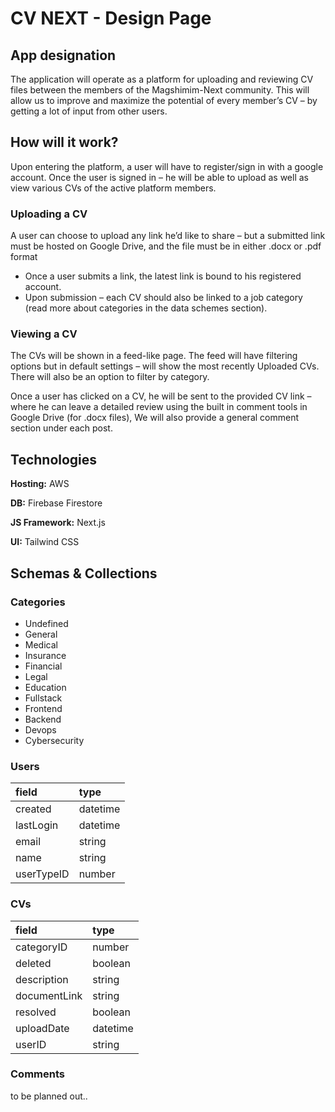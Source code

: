 # CV NEXT - Design Page
## App designation
The application will operate as a platform for uploading and reviewing CV files between the members of the Magshimim-Next community.
This will allow us to improve and maximize the potential of every member’s CV – by getting a lot of input from other users.

## How will it work?
Upon entering the platform, a user will have to register/sign in with a google account.
Once the user is signed in – he will be able to upload as well as view various CVs of the active platform members.

### Uploading a CV
A user can choose to upload any link he’d like to share – but a submitted link must be hosted on Google Drive, and the file must be in either .docx or .pdf format 
-	Once a user submits a link, the latest link is bound to his registered account.
-	Upon submission – each CV should also be linked to a job category (read more about categories in the data schemes section).

### Viewing a CV
The CVs will be shown in a feed-like page.
The feed will have filtering options but in default settings – will show the most recently
Uploaded CVs.
There will also be an option to filter by category.

Once a user has clicked on a CV, he will be sent to the provided CV link – where he can leave a detailed review using the built in comment tools in Google Drive (for .docx files),
We will also provide a general comment section under each post.

## Technologies
**Hosting:** AWS

**DB:** Firebase Firestore

**JS Framework:** Next.js

**UI:** Tailwind CSS

## Schemas & Collections
### Categories
- Undefined
- General
- Medical
- Insurance
- Financial
- Legal
- Education
- Fullstack
- Frontend
- Backend
- Devops
- Cybersecurity
### Users
|field|type|
|:---|:---|
|created|datetime|
| lastLogin|datetime|
|email|string|
|name|string|
|userTypeID|number|
### CVs
|field|type|
|:---|:---|
|categoryID|number|
|deleted|boolean|
|description|string|
|documentLink|string|
|resolved|boolean|
|uploadDate|datetime|
|userID|string|
### Comments
to be planned out..
